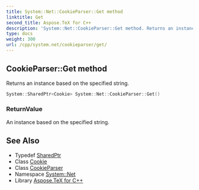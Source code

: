 ```yaml
---
title: System::Net::CookieParser::Get method
linktitle: Get
second_title: Aspose.TeX for C++
description: 'System::Net::CookieParser::Get method. Returns an instance based on the specified string in C++.'
type: docs
weight: 300
url: /cpp/system.net/cookieparser/get/
---
```

## CookieParser::Get method


Returns an instance based on the specified string.

```cpp
System::SharedPtr<Cookie> System::Net::CookieParser::Get()
```


### ReturnValue

An instance based on the specified string.

## See Also

* Typedef [SharedPtr](../../../system/sharedptr/)
* Class [Cookie](../../cookie/)
* Class [CookieParser](../)
* Namespace [System::Net](../../)
* Library [Aspose.TeX for C++](../../../)
